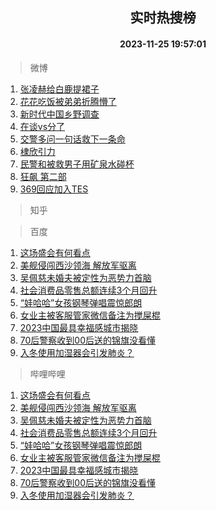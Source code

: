 <div align="center"><h2>实时热搜榜</h2><h4>2023-11-25 19:57:01</h4></div>

> 微博  

1. [张凌赫给白鹿提裙子](https://s.weibo.com/weibo?q=%E5%BC%A0%E5%87%8C%E8%B5%AB%E7%BB%99%E7%99%BD%E9%B9%BF%E6%8F%90%E8%A3%99%E5%AD%90&t=31&band_rank=1&Refer=top)<br />
2. [花花吃饭被弟弟折腾懵了](https://s.weibo.com/weibo?q=%23%E8%8A%B1%E8%8A%B1%E5%90%83%E9%A5%AD%E8%A2%AB%E5%BC%9F%E5%BC%9F%E6%8A%98%E8%85%BE%E6%87%B5%E4%BA%86%23&t=31&band_rank=2&Refer=top)<br />
3. [新时代中国乡野调查](https://s.weibo.com/weibo?q=%23%E6%96%B0%E6%97%B6%E4%BB%A3%E4%B8%AD%E5%9B%BD%E4%B9%A1%E9%87%8E%E8%B0%83%E6%9F%A5%23&t=31&band_rank=3&Refer=top)<br />
4. [在谈vs分了](https://s.weibo.com/weibo?q=%23%E5%9C%A8%E8%B0%88vs%E5%88%86%E4%BA%86%23&t=31&band_rank=4&Refer=top)<br />
5. [交警多问一句话救下一条命](https://s.weibo.com/weibo?q=%23%E4%BA%A4%E8%AD%A6%E5%A4%9A%E9%97%AE%E4%B8%80%E5%8F%A5%E8%AF%9D%E6%95%91%E4%B8%8B%E4%B8%80%E6%9D%A1%E5%91%BD%23&t=31&band_rank=5&Refer=top)<br />
6. [棣欣引力](https://s.weibo.com/weibo?q=%E6%A3%A3%E6%AC%A3%E5%BC%95%E5%8A%9B&t=31&band_rank=6&Refer=top)<br />
7. [民警和被救男子用矿泉水碰杯](https://s.weibo.com/weibo?q=%23%E6%B0%91%E8%AD%A6%E5%92%8C%E8%A2%AB%E6%95%91%E7%94%B7%E5%AD%90%E7%94%A8%E7%9F%BF%E6%B3%89%E6%B0%B4%E7%A2%B0%E6%9D%AF%23&t=31&band_rank=7&Refer=top)<br />
8. [狂飙 第二部](https://s.weibo.com/weibo?q=%E7%8B%82%E9%A3%99%20%E7%AC%AC%E4%BA%8C%E9%83%A8&t=31&band_rank=8&Refer=top)<br />
9. [369回应加入TES](https://s.weibo.com/weibo?q=%23369%E5%9B%9E%E5%BA%94%E5%8A%A0%E5%85%A5TES%23&t=31&band_rank=9&Refer=top)<br />

> 知乎  


> 百度  

1. [这场盛会有何看点](https://www.baidu.com/s?wd=%E8%BF%99%E5%9C%BA%E7%9B%9B%E4%BC%9A%E6%9C%89%E4%BD%95%E7%9C%8B%E7%82%B9&sa=fyb_news&rsv_dl=fyb_news)<br />
2. [美舰侵闯西沙领海 解放军驱离](https://www.baidu.com/s?wd=%E7%BE%8E%E8%88%B0%E4%BE%B5%E9%97%AF%E8%A5%BF%E6%B2%99%E9%A2%86%E6%B5%B7+%E8%A7%A3%E6%94%BE%E5%86%9B%E9%A9%B1%E7%A6%BB&sa=fyb_news&rsv_dl=fyb_news)<br />
3. [吴佩慈未婚夫被定性为恶势力首脑](https://www.baidu.com/s?wd=%E5%90%B4%E4%BD%A9%E6%85%88%E6%9C%AA%E5%A9%9A%E5%A4%AB%E8%A2%AB%E5%AE%9A%E6%80%A7%E4%B8%BA%E6%81%B6%E5%8A%BF%E5%8A%9B%E9%A6%96%E8%84%91&sa=fyb_news&rsv_dl=fyb_news)<br />
4. [社会消费品零售总额连续3个月回升](https://www.baidu.com/s?wd=%E7%A4%BE%E4%BC%9A%E6%B6%88%E8%B4%B9%E5%93%81%E9%9B%B6%E5%94%AE%E6%80%BB%E9%A2%9D%E8%BF%9E%E7%BB%AD3%E4%B8%AA%E6%9C%88%E5%9B%9E%E5%8D%87&sa=fyb_news&rsv_dl=fyb_news)<br />
5. [“娃哈哈”女孩钢琴弹唱震惊郎朗](https://www.baidu.com/s?wd=%E2%80%9C%E5%A8%83%E5%93%88%E5%93%88%E2%80%9D%E5%A5%B3%E5%AD%A9%E9%92%A2%E7%90%B4%E5%BC%B9%E5%94%B1%E9%9C%87%E6%83%8A%E9%83%8E%E6%9C%97&sa=fyb_news&rsv_dl=fyb_news)<br />
6. [女业主被客服管家微信备注为搅屎棍](https://www.baidu.com/s?wd=%E5%A5%B3%E4%B8%9A%E4%B8%BB%E8%A2%AB%E5%AE%A2%E6%9C%8D%E7%AE%A1%E5%AE%B6%E5%BE%AE%E4%BF%A1%E5%A4%87%E6%B3%A8%E4%B8%BA%E6%90%85%E5%B1%8E%E6%A3%8D&sa=fyb_news&rsv_dl=fyb_news)<br />
7. [2023中国最具幸福感城市揭晓](https://www.baidu.com/s?wd=2023%E4%B8%AD%E5%9B%BD%E6%9C%80%E5%85%B7%E5%B9%B8%E7%A6%8F%E6%84%9F%E5%9F%8E%E5%B8%82%E6%8F%AD%E6%99%93&sa=fyb_news&rsv_dl=fyb_news)<br />
8. [70后警察收到00后送的锦旗没看懂](https://www.baidu.com/s?wd=70%E5%90%8E%E8%AD%A6%E5%AF%9F%E6%94%B6%E5%88%B000%E5%90%8E%E9%80%81%E7%9A%84%E9%94%A6%E6%97%97%E6%B2%A1%E7%9C%8B%E6%87%82&sa=fyb_news&rsv_dl=fyb_news)<br />
9. [入冬使用加湿器会引发肺炎？](https://www.baidu.com/s?wd=%E5%85%A5%E5%86%AC%E4%BD%BF%E7%94%A8%E5%8A%A0%E6%B9%BF%E5%99%A8%E4%BC%9A%E5%BC%95%E5%8F%91%E8%82%BA%E7%82%8E%EF%BC%9F&sa=fyb_news&rsv_dl=fyb_news)<br />

> 哔哩哔哩  

1. [这场盛会有何看点](https://www.baidu.com/s?wd=%E8%BF%99%E5%9C%BA%E7%9B%9B%E4%BC%9A%E6%9C%89%E4%BD%95%E7%9C%8B%E7%82%B9&sa=fyb_news&rsv_dl=fyb_news)<br />
2. [美舰侵闯西沙领海 解放军驱离](https://www.baidu.com/s?wd=%E7%BE%8E%E8%88%B0%E4%BE%B5%E9%97%AF%E8%A5%BF%E6%B2%99%E9%A2%86%E6%B5%B7+%E8%A7%A3%E6%94%BE%E5%86%9B%E9%A9%B1%E7%A6%BB&sa=fyb_news&rsv_dl=fyb_news)<br />
3. [吴佩慈未婚夫被定性为恶势力首脑](https://www.baidu.com/s?wd=%E5%90%B4%E4%BD%A9%E6%85%88%E6%9C%AA%E5%A9%9A%E5%A4%AB%E8%A2%AB%E5%AE%9A%E6%80%A7%E4%B8%BA%E6%81%B6%E5%8A%BF%E5%8A%9B%E9%A6%96%E8%84%91&sa=fyb_news&rsv_dl=fyb_news)<br />
4. [社会消费品零售总额连续3个月回升](https://www.baidu.com/s?wd=%E7%A4%BE%E4%BC%9A%E6%B6%88%E8%B4%B9%E5%93%81%E9%9B%B6%E5%94%AE%E6%80%BB%E9%A2%9D%E8%BF%9E%E7%BB%AD3%E4%B8%AA%E6%9C%88%E5%9B%9E%E5%8D%87&sa=fyb_news&rsv_dl=fyb_news)<br />
5. [“娃哈哈”女孩钢琴弹唱震惊郎朗](https://www.baidu.com/s?wd=%E2%80%9C%E5%A8%83%E5%93%88%E5%93%88%E2%80%9D%E5%A5%B3%E5%AD%A9%E9%92%A2%E7%90%B4%E5%BC%B9%E5%94%B1%E9%9C%87%E6%83%8A%E9%83%8E%E6%9C%97&sa=fyb_news&rsv_dl=fyb_news)<br />
6. [女业主被客服管家微信备注为搅屎棍](https://www.baidu.com/s?wd=%E5%A5%B3%E4%B8%9A%E4%B8%BB%E8%A2%AB%E5%AE%A2%E6%9C%8D%E7%AE%A1%E5%AE%B6%E5%BE%AE%E4%BF%A1%E5%A4%87%E6%B3%A8%E4%B8%BA%E6%90%85%E5%B1%8E%E6%A3%8D&sa=fyb_news&rsv_dl=fyb_news)<br />
7. [2023中国最具幸福感城市揭晓](https://www.baidu.com/s?wd=2023%E4%B8%AD%E5%9B%BD%E6%9C%80%E5%85%B7%E5%B9%B8%E7%A6%8F%E6%84%9F%E5%9F%8E%E5%B8%82%E6%8F%AD%E6%99%93&sa=fyb_news&rsv_dl=fyb_news)<br />
8. [70后警察收到00后送的锦旗没看懂](https://www.baidu.com/s?wd=70%E5%90%8E%E8%AD%A6%E5%AF%9F%E6%94%B6%E5%88%B000%E5%90%8E%E9%80%81%E7%9A%84%E9%94%A6%E6%97%97%E6%B2%A1%E7%9C%8B%E6%87%82&sa=fyb_news&rsv_dl=fyb_news)<br />
9. [入冬使用加湿器会引发肺炎？](https://www.baidu.com/s?wd=%E5%85%A5%E5%86%AC%E4%BD%BF%E7%94%A8%E5%8A%A0%E6%B9%BF%E5%99%A8%E4%BC%9A%E5%BC%95%E5%8F%91%E8%82%BA%E7%82%8E%EF%BC%9F&sa=fyb_news&rsv_dl=fyb_news)<br />
